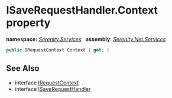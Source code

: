 # ISaveRequestHandler.Context property
**namespace:** *[Serenity.Services](../../README.md#serenity.services-namespace)*   **assembly**: *[Serenity.Net.Services](../../README.md)*

```csharp
public IRequestContext Context { get; }
```

## See Also

* interface [IRequestContext](../IRequestContext.md)
* interface [ISaveRequestHandler](../ISaveRequestHandler.md)